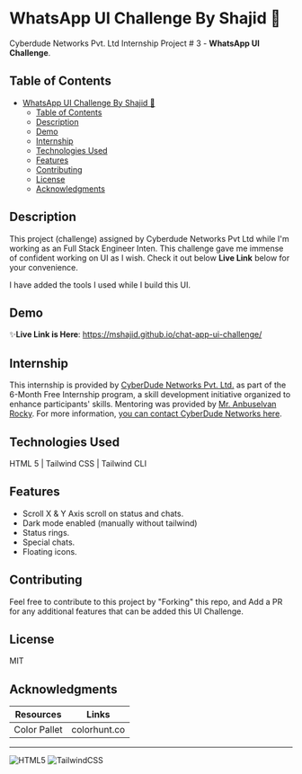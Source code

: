 # WhatsApp UI Challenge By Shajid 🚀

Cyberdude Networks Pvt. Ltd Internship Project # 3 - **WhatsApp UI Challenge**.

## Table of Contents
- [WhatsApp UI Challenge By Shajid 🚀](#whatsapp-ui-challenge-by-shajid-)
  - [Table of Contents](#table-of-contents)
  - [Description](#description)
  - [Demo](#demo)
  - [Internship](#internship)
  - [Technologies Used](#technologies-used)
  - [Features](#features)
  - [Contributing](#contributing)
  - [License](#license)
  - [Acknowledgments](#acknowledgments)

## Description

This project (challenge) assigned by Cyberdude Networks Pvt Ltd while I'm working as an Full Stack Engineer Inten. This challenge gave me immense of confident working on UI as I wish. Check it out below **Live Link** below for your convenience. 

I have added the tools I used while I build this UI. 
<br>


## Demo

✨**Live Link is Here**: https://mshajid.github.io/chat-app-ui-challenge/

## Internship

This internship is provided by [CyberDude Networks Pvt. Ltd.](https://youtube.com/cyberdudenetworks) as part of the 6-Month Free Internship program, a skill development initiative organized to enhance participants' skills. Mentoring was provided by [Mr. Anbuselvan Rocky](https://instagram.com/anbuselvanrocky). For more information, [you can contact CyberDude Networks here](https://cyberdudenetworks.com).

## Technologies Used

HTML 5 | Tailwind CSS | Tailwind CLI

## Features

- Scroll X & Y Axis scroll on status and chats.
- Dark mode enabled (manually without tailwind)
- Status rings.
- Special chats.
- Floating icons.


## Contributing

Feel free to contribute to this project by "Forking" this repo, and Add a PR for any additional features that can be added this UI Challenge. 

## License

MIT

## Acknowledgments

| Resources | Links |
|--|--|
| Color Pallet | colorhunt.co |


---

![HTML5](https://img.shields.io/badge/html5-%23E34F26.svg?style=for-the-badge&logo=html5&logoColor=white) ![TailwindCSS](https://img.shields.io/badge/tailwindcss-%2338B2AC.svg?style=for-the-badge&logo=tailwind-css&logoColor=white)


